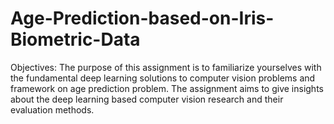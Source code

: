 # Age-Prediction-based-on-Iris-Biometric-Data
Objectives: The purpose of this assignment is to familiarize yourselves with the fundamental deep 
learning solutions to computer vision problems and framework on age prediction problem. The 
assignment aims to give insights about the deep learning based computer vision research and their 
evaluation methods.

